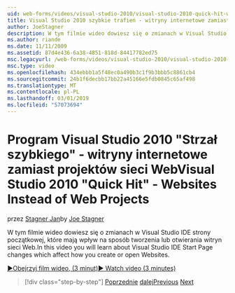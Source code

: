 ```yaml
---
uid: web-forms/videos/visual-studio-2010/visual-studio-2010-quick-hit-websites-instead-of-web-projects
title: Visual Studio 2010 szybkie trafień - witryny internetowe zamiast projektów sieci Web | Dokumentacja firmy Microsoft
author: JoeStagner
description: W tym filmie wideo dowiesz się o zmianach w Visual Studio IDE strony początkowej, które mają wpływ na sposób tworzenia lub otwierania witryn sieci Web.
ms.author: riande
ms.date: 11/11/2009
ms.assetid: 87d4e436-6a38-4851-818d-84417782ed75
msc.legacyurl: /web-forms/videos/visual-studio-2010/visual-studio-2010-quick-hit-websites-instead-of-web-projects
msc.type: video
ms.openlocfilehash: 434ebbb1a5f48ec0a490b3c1f9b3bbb5c8861cb4
ms.sourcegitcommit: 24b1f6decbb17bb22a45166e5fdb0845c65af498
ms.translationtype: MT
ms.contentlocale: pl-PL
ms.lasthandoff: 03/01/2019
ms.locfileid: "57073694"
---
```

<a name="visual-studio-2010-quick-hit---websites-instead-of-web-projects"></a><span data-ttu-id="1994a-103">Program Visual Studio 2010 "Strzał szybkiego" - witryny internetowe zamiast projektów sieci Web</span><span class="sxs-lookup"><span data-stu-id="1994a-103">Visual Studio 2010 "Quick Hit" - Websites Instead of Web Projects</span></span>
====================
<span data-ttu-id="1994a-104">przez [Stagner Jan](https://github.com/JoeStagner)</span><span class="sxs-lookup"><span data-stu-id="1994a-104">by [Joe Stagner](https://github.com/JoeStagner)</span></span>

<span data-ttu-id="1994a-105">W tym filmie wideo dowiesz się o zmianach w Visual Studio IDE strony początkowej, które mają wpływ na sposób tworzenia lub otwierania witryn sieci Web.</span><span class="sxs-lookup"><span data-stu-id="1994a-105">In this video you will learn about Visual Studio IDE Start Page changes which affect how you create or open Websites.</span></span> 

[<span data-ttu-id="1994a-106">&#9654;Obejrzyj film wideo, (3 minut)</span><span class="sxs-lookup"><span data-stu-id="1994a-106">&#9654; Watch video (3 minutes)</span></span>](https://channel9.msdn.com/Blogs/ASP-NET-Site-Videos/visual-studio-2010-quick-hit-websites-instead-of-web-projects)

> [!div class="step-by-step"]
> <span data-ttu-id="1994a-107">[Poprzednie](visual-studio-2010-quick-hit-new-multi-targeting.md)
> [dalej](visual-studio-2010-quick-hit-snippets-intellisense.md)</span><span class="sxs-lookup"><span data-stu-id="1994a-107">[Previous](visual-studio-2010-quick-hit-new-multi-targeting.md)
[Next](visual-studio-2010-quick-hit-snippets-intellisense.md)</span></span>
